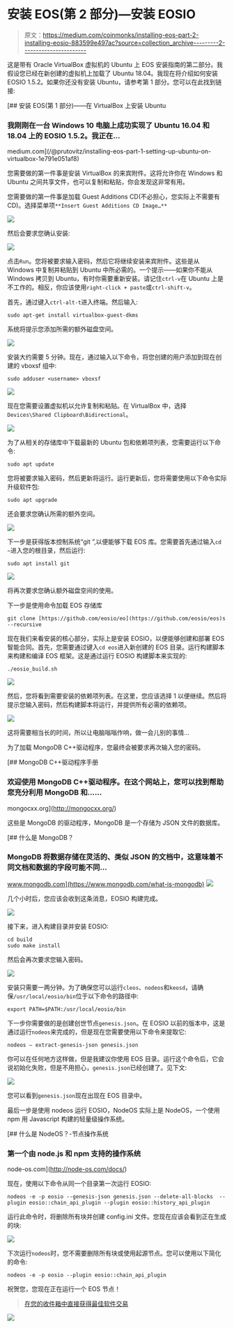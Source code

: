 # 安装 EOS(第 2 部分)—安装 EOSIO

> 原文：<https://medium.com/coinmonks/installing-eos-part-2-installing-eosio-883599e497ac?source=collection_archive---------2----------------------->

这是带有 Oracle VirtualBox 虚拟机的 Ubuntu 上 EOS 安装指南的第二部分。我假设您已经在新创建的虚拟机上加载了 Ubuntu 18.04。我现在将介绍如何安装 EOSIO 1.5.2。如果你还没有安装 Ubuntu，请参考第 1 部分。您可以在此找到链接:

[](/@prutovitz/installing-eos-part-1-setting-up-ubuntu-on-virtualbox-1e791e051af8) [## 安装 EOS(第 1 部分)——在 VirtualBox 上安装 Ubuntu

### 我刚刚在一台 Windows 10 电脑上成功实现了 Ubuntu 16.04 和 18.04 上的 EOSIO 1.5.2。我正在…

medium.com](/@prutovitz/installing-eos-part-1-setting-up-ubuntu-on-virtualbox-1e791e051af8) 

您需要做的第一件事是安装 VirtualBox 的来宾附件。这将允许你在 Windows 和 Ubuntu 之间共享文件，也可以复制和粘贴，你会发现这非常有用。

您需要做的第一件事是加载 Guest Additions CD(不必担心，您实际上不需要有 CD)。选择菜单项`**Insert Guest Additions CD Image…**`

![](img/a5019cc67b278b78a6faabcbdea95641.png)

然后会要求您确认安装:

![](img/390fb2c360e09579788a275ecd7f43a1.png)

点击`Run`。您将被要求输入密码，然后它将继续安装来宾附件。这些是从 Windows 中复制并粘贴到 Ubuntu 中所必需的。一个提示——如果你不能从 Windows 拷贝到 Ubuntu，有时你需要重新安装。请记住`ctrl-v`在 Ubuntu 上是不工作的。相反，你应该使用`right-click + paste`或`ctrl-shift-v`。

首先，通过键入`ctrl-alt-t`进入终端。然后输入:

```
sudo apt-get install virtualbox-guest-dkms
```

系统将提示您添加所需的额外磁盘空间。

![](img/220b3c151eeb4f979ef19005555d64a4.png)

安装大约需要 5 分钟。现在，通过输入以下命令，将您创建的用户添加到现在创建的 vboxsf 组中:

```
sudo adduser <username> vboxsf
```

![](img/1ba1c18a1c8968c1b0555118d87ad5d2.png)

现在您需要设置虚拟机以允许复制和粘贴。在 VirtualBox 中，选择`Devices\Shared Clipboard\Bidirectional`。

![](img/f971d2ba27623cc82222a1d8f942da72.png)

为了从相关的存储库中下载最新的 Ubuntu 包和依赖项列表，您需要运行以下命令:

```
sudo apt update
```

您将被要求输入密码，然后更新将运行。运行更新后，您将需要使用以下命令实际升级软件包:

```
sudo apt upgrade
```

还会要求您确认所需的额外空间。

![](img/a71a608e483e4434964c64c7235d1a14.png)

下一步是获得版本控制系统“git ”,以便能够下载 EOS 库。您需要首先通过输入`cd ~`进入您的根目录，然后运行:

```
sudo apt install git
```

![](img/c92f1a3cd4d5a97a65e20246d83a939a.png)

将再次要求您确认额外磁盘空间的使用。

下一步是使用命令加载 EOS 存储库

```
git clone [https://github.com/eosio/eo](https://github.com/eosio/eos)s --recursive
```

现在我们来看安装的核心部分，实际上是安装 EOSIO，以便能够创建和部署 EOS 智能合同。首先，您需要通过键入`cd eos`进入新创建的 EOS 目录。运行构建脚本来构建和编译 EOS 框架。这是通过运行 EOSIO 构建脚本来实现的:

```
./eosio_build.sh
```

![](img/60b9e0007a213db0418458d69c76c9ca.png)

然后，您将看到需要安装的依赖项列表。在这里，您应该选择 1 以便继续。然后将提示您输入密码，然后构建脚本将运行，并提供所有必需的依赖项。

![](img/785d2797b3308c3095adc156a0a2e284.png)

这将需要相当长的时间，所以让电脑嗡嗡作响，做一会儿别的事情…

为了加载 MongoDB C++驱动程序，您最终会被要求再次输入您的密码。

[](http://mongocxx.org/) [## MongoDB C++驱动程序手册

### 欢迎使用 MongoDB C++驱动程序。在这个网站上，您可以找到帮助您充分利用 MongoDB 和……

mongocxx.org](http://mongocxx.org/) 

这些是 MongoDB 的驱动程序，MongoDB 是一个存储为 JSON 文件的数据库。

[](https://www.mongodb.com/what-is-mongodb) [## 什么是 MongoDB？

### MongoDB 将数据存储在灵活的、类似 JSON 的文档中，这意味着不同文档和数据的字段可能不同…

www.mongodb.com](https://www.mongodb.com/what-is-mongodb) ![](img/6efddbc17702f444d46f301296d1762b.png)

几个小时后，您应该会收到这条消息，EOSIO 构建完成。

![](img/58d91a3f5a3d077b141742ea1af8cbd9.png)

接下来，进入构建目录并安装 EOSIO:

```
cd build
sudo make install
```

然后会再次要求您输入密码。

![](img/0692b7ae48188780fd1a5747307394ba.png)

安装只需要一两分钟。为了确保您可以运行`cleos`、`nodeos`和`keosd`，请确保`/usr/local/eosio/bin`位于以下命令的路径中:

```
export PATH=$PATH:/usr/local/eosio/bin
```

下一步你需要做的是创建创世节点`genesis.json`。在 EOSIO 以前的版本中，这是通过运行`nodeos`来完成的，但是现在您需要使用以下命令来提取它:

```
nodeos — extract-genesis-json genesis.json
```

你可以在任何地方这样做，但是我建议你使用 EOS 目录。运行这个命令后，它会说初始化失败，但是不用担心，`genesis.json`已经创建了。见下文:

![](img/01a156ff1bb509afab7f295db8cba55e.png)

您可以看到`genesis.json`现在出现在 EOS 目录中。

最后一步是使用 nodeos 运行 EOSIO，NodeOS 实际上是 NodeOS，一个使用 npm 用 Javascript 构建的轻量级操作系统。

[](http://node-os.com/docs/) [## 什么是 NodeOS？-节点操作系统

### 第一个由 node.js 和 npm 支持的操作系统

node-os.com](http://node-os.com/docs/) 

现在，使用以下命令从同一个目录第一次运行 EOSIO:

```
nodeos -e -p eosio --genesis-json genesis.json --delete-all-blocks  --plugin eosio::chain_api_plugin --plugin eosio::history_api_plugin
```

运行此命令时，将删除所有块并创建 config.ini 文件。您现在应该会看到正在生成的块:

![](img/b474722d776e5619b6a111da07fa4929.png)

下次运行`nodeos`时，您不需要删除所有块或使用起源节点。您可以使用以下简化的命令:

```
nodeos -e -p eosio --plugin eosio::chain_api_plugin
```

祝贺您，您现在正在运行一个 EOS 节点！

> [在您的收件箱中直接获得最佳软件交易](https://coincodecap.com/?utm_source=coinmonks)

[![](img/7c0b3dfdcbfea594cc0ae7d4f9bf6fcb.png)](https://coincodecap.com/?utm_source=coinmonks)